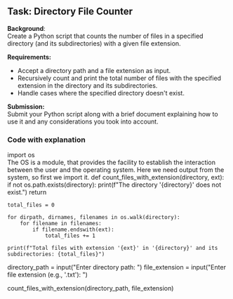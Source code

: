 ## Task: Directory File Counter
**Background**:   
Create a Python script that counts the number of files in a specified directory (and its subdirectories) with a given file extension.   

**Requirements:**
* Accept a directory path and a file extension as input.
* Recursively count and print the total number of files with the specified extension in the directory and its subdirectories.
* Handle cases where the specified directory doesn't exist.

**Submission:**    
Submit your Python script along with a brief document explaining how to use it and any considerations you took into account.



### Code with explanation

import os   
The OS is a module, that provides the facility to establish the interaction between the user and the operating system. Here we need output from the system, so first we import it.
def count_files_with_extension(directory, ext):
    if not os.path.exists(directory):
        print(f"The directory '{directory}' does not exist.")
        return
    
    total_files = 0
    
    for dirpath, dirnames, filenames in os.walk(directory):
        for filename in filenames:
            if filename.endswith(ext):
                total_files += 1
    
    print(f"Total files with extension '{ext}' in '{directory}' and its subdirectories: {total_files}")


directory_path = input("Enter directory path: ")
file_extension = input("Enter file extension (e.g., '.txt'): ")

count_files_with_extension(directory_path, file_extension)

